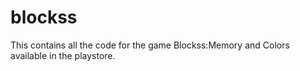 blockss
=======
This contains all the code for the game Blockss:Memory and Colors available in the playstore.
 
